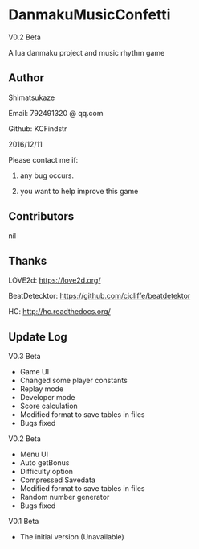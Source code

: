 # DanmakuMusicConfetti
V0.2 Beta

A lua danmaku project and music rhythm game

## Author

Shimatsukaze

Email: 792491320 @ qq.com

Github: KCFindstr

2016/12/11

Please contact me if:

1) any bug occurs.

2) you want to help improve this game

## Contributors

nil

## Thanks

LOVE2d:
https://love2d.org/

BeatDetecktor:
https://github.com/cjcliffe/beatdetektor

HC:
http://hc.readthedocs.org/

## Update Log

V0.3 Beta
- Game UI
- Changed some player constants
- Replay mode
- Developer mode
- Score calculation
- Modified format to save tables in files
- Bugs fixed

V0.2 Beta
- Menu UI
- Auto getBonus
- Difficulty option
- Compressed Savedata
- Modified format to save tables in files
- Random number generator
- Bugs fixed

V0.1 Beta
- The initial version (Unavailable)

